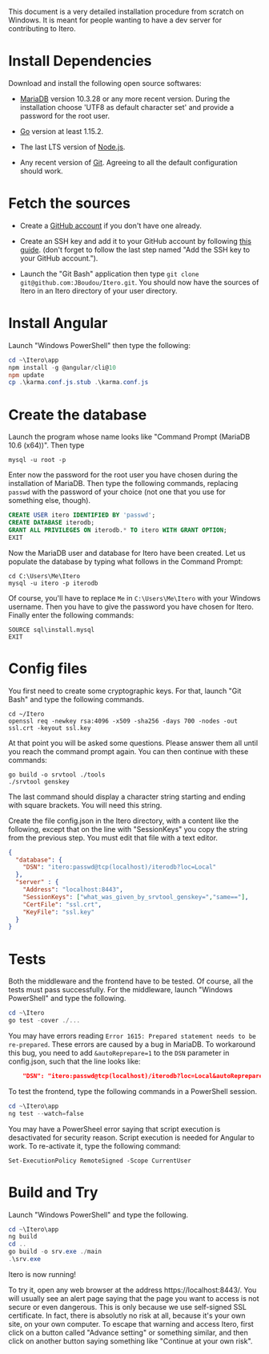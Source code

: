 This document is a very detailed installation procedure from scratch on Windows.
It is meant for people wanting to have a dev server for contributing to Itero.

# Install Dependencies

Download and install the following open source softwares:

 - [MariaDB](https://mariadb.org/download/) version 10.3.28 or any more recent
   version. During the installation choose 'UTF8 as default character set' and
   provide a password for the root user.

 - [Go](https://golang.org/dl/) version at least 1.15.2.

 - The last LTS version of [Node.js](https://nodejs.org/en/download/).

 - Any recent version of [Git](https://git-scm.com/downloads).
   Agreeing to all the default configuration should work.

# Fetch the sources

 - Create a [GitHub account](https://github.com/join) if you don't have
   one already.

 - Create an SSH key and add it to your GitHub account by following
   [this guide](https://docs.github.com/en/github/authenticating-to-github/generating-a-new-ssh-key-and-adding-it-to-the-ssh-agent).
   (don't forget to follow the last step named "Add the SSH key to your GitHub
   account.").

 - Launch the "Git Bash" application then type `git clone git@github.com:JBoudou/Itero.git`.
   You should now have the sources of Itero in an Itero directory of your user
   directory.

# Install Angular

Launch "Windows PowerShell" then type the following:

```PowerShell
cd ~\Itero\app
npm install -g @angular/cli@10
npm update
cp .\karma.conf.js.stub .\karma.conf.js
```

# Create the database

Launch the program whose name looks like "Command Prompt (MariaDB 10.6 (x64))".
Then type
```Batchfile
mysql -u root -p
```
Enter now the password for the root user you have chosen during the
installation of MariaDB. Then type the following commands, replacing `passwd`
with the password of your choice (not one that you use for something else,
though).
```SQL
CREATE USER itero IDENTIFIED BY 'passwd';
CREATE DATABASE iterodb;
GRANT ALL PRIVILEGES ON iterodb.* TO itero WITH GRANT OPTION;
EXIT
```

Now the MariaDB user and database for Itero have been created. Let us populate
the database by typing what follows in the Command Prompt:
```Batchfile
cd C:\Users\Me\Itero
mysql -u itero -p iterodb
```
Of course, you'll have to replace `Me` in `C:\Users\Me\Itero` with your Windows
username. Then you have to give the password you have chosen for Itero.
Finally enter the following commands:
```MySQL
SOURCE sql\install.mysql
EXIT
```

# Config files

You first need to create some cryptographic keys. For that, launch "Git Bash"
and type the following commands.
```Shell
cd ~/Itero
openssl req -newkey rsa:4096 -x509 -sha256 -days 700 -nodes -out ssl.crt -keyout ssl.key
```
At that point you will be asked some questions. Please answer them all until you reach the command
prompt again. You can then continue with these commands:
```Shell
go build -o srvtool ./tools
./srvtool genskey
```
The last command should display a character string starting and ending with
square brackets. You will need this string.

Create the file config.json in the Itero directory, with a content like the
following, except that on the line with "SessionKeys" you copy the string from
the previous step. You must edit that file with a text editor.
```JSON
{
  "database": {
    "DSN": "itero:passwd@tcp(localhost)/iterodb?loc=Local"
  },
  "server" : {
    "Address": "localhost:8443",
    "SessionKeys": ["what_was_given_by_srvtool_genskey=","same=="],
    "CertFile": "ssl.crt",
    "KeyFile": "ssl.key"
  }
}
```

# Tests

Both the middleware and the frontend have to be tested.
Of course, all the tests must pass successfully.
For the middleware, launch "Windows PowerShell" and type the following.
```PowerShell
cd ~\Itero
go test -cover ./...
```
You may have errors reading `Error 1615: Prepared statement needs to be
re-prepared`. These errors are caused by a bug in MariaDB. To workaround this
bug, you need to add `&autoReprepare=1` to the `DSN` parameter in config.json,
such that the line looks like:
```JSON
    "DSN": "itero:passwd@tcp(localhost)/iterodb?loc=Local&autoReprepare=1"
```

To test the frontend, type the following commands in a PowerShell session.
```PowerShell
cd ~\Itero\app
ng test --watch=false
```
You may have a PowerSheel error saying that script execution is desactivated
for security reason. Script execution is needed for Angular to work. To
re-activate it, type the following command:
```PowerSheel
Set-ExecutionPolicy RemoteSigned -Scope CurrentUser
```

# Build and Try

Launch "Windows PowerShell" and type the following.
```PowerShell
cd ~\Itero\app
ng build
cd ..
go build -o srv.exe ./main
.\srv.exe
```
Itero is now running!

To try it, open any web browser at the address https://localhost:8443/. You will
usually see an alert page saying that the page you want to access is not secure
or even dangerous. This is only because we use self-signed SSL certificate. In
fact, there is absolutly no risk at all, because it's your own site, on your
own computer. To escape that warning and access Itero, first click on a button
called "Advance setting" or something similar, and then click on another button
saying something like "Continue at your own risk".
